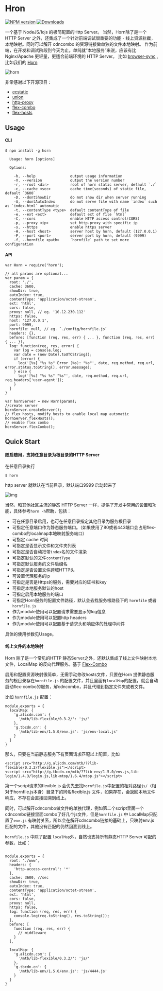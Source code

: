 # Hron

[![NPM version][npm-image]][npm-url]
[![Downloads][downloads-image]][downloads-url]

[npm-image]: https://img.shields.io/npm/v/horn.svg?style=flat-square
[npm-url]: https://npmjs.org/package/horn
[downloads-image]: http://img.shields.io/npm/dm/horn.svg?style=flat-square
[downloads-url]: https://npmjs.org/package/horn


一个基于 NodeJS/Iojs 的极简配置的Http Server。
当然，Horn除了是一个 HTTP Server 之外，还集成了一个针对前端调试很重要的功能 - 线上资源拦截，本地映射。同时可以解开 cdncombo 的资源链接做单独的文件本地映射。
作为前端，在开发和调试阶段到今天为止，单纯就“本地服务”来说，应该有比 Nginx/Apache 更轻量，更适合前端环境的 HTTP Server。
比如 [browser-sync](https://www.npmjs.com/package/browser-sync) , 比如我们的 [Horn](https://www.npmjs.com/package/horn)

![horn](http://gw.alicdn.com/tfscom/TB1ToQZIVXXXXbNXFXXtgIpNVXX-400-300.jpg)

非常感谢以下开源项目：

* [ecstatic](https://www.npmjs.com/package/ecstatic)
* [union](https://www.npmjs.com/package/union)
* [http-proxy](https://www.npmjs.com/package/http-proxy)
* [flex-combo](https://www.npmjs.com/package/flex-combo)
* [flex-hosts](https://www.npmjs.com/package/flex-hosts)


## Usage

#### CLI

```
$ npm install -g horn
```

```
  Usage: horn [options]

  Options:

    -h, --help                output usage information
    -V, --version             output the version number
    -r, --root <dir>          root of horn static server, default `./`
    -c, --cache <sec>         cache time(seconds) of static file, default `3600`
    -D, --dontShowDir         do not show dir when server running
    -A, --dontAutoIndex       do not serve file with name `index` such as `index.html` automatic
    -t, --contentType <type>  default contentType of file
    -e, --ext <ext>           default ext of file `html`
    -C, --cors                enable HTTP access control(CORS)
    -p, --proxy <ip>          set http-proxy with specific ip
    -s, --https               enable https server
    -H, --host <host>         server host by horn, default (127.0.0.1)
    -P, --port <port>         server port by horn, default (9999)
    -f, --hornfile <path>     `hornfile` path to set more configuration
```

#### API

```
var Horn = require('horn');

// all params are optional...
var param = {
  root: './',
  cache: 3600,
  showDir: true,
  autoIndex: true,
  contentType: 'application/octet-stream',
  ext: 'html',
  cors: false,
  proxy: null, // eg. '10.12.230.112'
  https: false,
  host: '127.0.0.1',
  port: 9999,
  hornfile: null, // eg. `./config/hornfile.js`
  headers: {},
  before: [function (req, res, err) { ... }, function (req, res, err) { ... }],
  log: function(req, res, error) {
    var log = console.log;
    var date = (new Date).toUTCString();
    if (error) {
      log('[%s] "%s %s" Error (%s): "%s"', date, req.method, req.url, error.status.toString(), error.message);
    } else {
      log('[%s] "%s %s" "%s"', date, req.method, req.url, req.headers['user-agent']);
    }
  }
}

var hornServer = new Horn(param);
//create server
hornServer.createServer();
// flex hosts, modify hosts to enable local map automatic
hornServer.flexHosts();
// enable flex combo
hornServer.flexCombo();

```


## Quick Start

#### 随启随用，支持任意目录为根目录的HTTP Server

在任意目录执行

```
$ horn
```

http server 就默认在当前目录，默认端口9999 启动起来了

![img](http://gw.alicdn.com/tfscom/TB1AjBeJXXXXXaeXXXXkfVp7FXX-1332-660.png_600x600s150.jpg)

当然，和其他社区主流的静态 HTTP Server 一样，提供了开发中常用的设置和功能，具体参考`horn -h`帮助，包括：

* 可在任意目录启用，也可在任意目录指定其他目录为服务根目录
* 可指定任意端口作为静态服务端口。（如果使用了80或者443端口会占用flex-combo的localmap本地映射服务端口）
* 可指定 cache 时间
* 可指定是否显示文件和文件夹列表
* 可指定是否自动把带`index`名的文件渲染
* 可指定默认的文件`contentType`
* 可指定默认服务的文件后缀名
* 可指定是否设置文件跨域HTTP头
* 可设置代理服务的ip
* 可指定是否是Https的服务，需要对应的证书和key
* 可指定本地服务默认的host
* 可指定启用本地服务的端口
* 可指定Horn服务的配置文件路径，默认会去找服务根路径下的 `hornfile` 或者 `hornfile.js`
* 作为module使用可以配置请求需要显示的log信息
* 作为module使用可以配置http headers
* 作为module使用可以配置基于请求头和响应体的处理中间件

具体的使用参数见Usage。


#### 线上文件的本地映射

Horn 除了是一个常见的HTTP 静态Server之外，还默认集成了线上文件映射本地文件，LocalMap 的反向代理服务。基于 [Flex-Combo](https://www.npmjs.com/package/flex-combo)

启用和配置资源映射很简单，无需手动修改hosts文件，只要在Horn 提供静态服务的根目录存在`hornfile.js` 的配置文件，并且里面有`localMap`的配置，就会自动启动flex-combo的服务，解cdncombo，并且代理到指定文件夹或者文件。

比如 `hornfile.js` 配置：

```
module.exports = {
  localMap: {
    'g.alicdn.com': {
      '/mtb/lib-flexible/0.3.2/': 'js/'
    },
    'g.tbcdn.cn': {
      '/mtb/lib-env/1.5.0/env.js': 'js/env-local.js'
    }
  }
}
```

那么，只要在当前静态服务下有页面请求匹配以上配置，比如

```
<script src="http://g.alicdn.com/mtb/??lib-flexible/0.3.2/flexible.js"></script>
<script src="http://g.tbcdn.cn/mtb/??lib-env/1.5.0/env.js,lib-login/1.4.3/login.js,lib-mtop/1.6.4/mtop.js"></script>
```

第一个script请求的flexible.js 会优先去找`hornfile.js`中配置的相对路径`js/`（相对于hornfile.js本身）目录下的同名flexible.js 文件，如果存在，会返回本地文件响应，不存在会直接回溯到线上。

同时，可以解开cdncombo做文件的单独代理，例如第二个script里面一个cdncombo链接里面combo了好几个js文件，但是`hornfile.js` 中 LocalMap只配置了`env.js` 有映射关系，所以会在解开cdncombo链接的基础上，只映射env.js匹配的文件，其他没有匹配的仍然回溯到线上。

`hornfile.js` 中除了配置 `localMap`外，自然也支持所有静态HTTP Server 可配的参数，比如：

```

module.exports = {
  root: './www',
  headers: {
    'http-access-control': '*'
  },
  cache: 3600, //sec
  showDir: true,
  autoIndex: true,
  contentType: 'application/octet-stream',
  ext: 'html',
  cors: false,
  proxy: null,
  https: false,
  log: function (req, res, err) {
    console.log(req.toString(), res.toString());
  },
  before: [
    function (req, res, err) {
      // middleware
    }
  ],

  localMap: {
    'g.alicdn.com': {
      '/mtb/lib-flexible/0.3.2/': 'js/'
    },
    'g.tbcdn.cn': {
      '/mtb/lib-env/1.5.0/env.js': 'js/4444.js'
    }
  }
}
```


